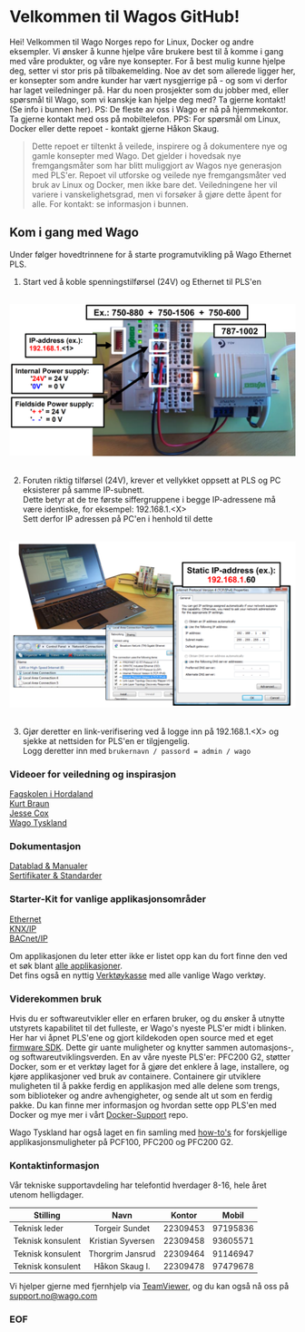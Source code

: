 # Velkommen til Wagos GitHub!
Hei! Velkommen til Wago Norges repo for Linux, Docker og andre eksempler. Vi ønsker å kunne hjelpe våre brukere best til å komme i gang med våre produkter, og våre nye konsepter. For å best mulig kunne hjelpe deg, setter vi stor pris på tilbakemelding. Noe av det som allerede ligger her, er konsepter som andre kunder har vært nysgjerrige på - og som vi derfor har laget veiledninger på. Har du noen prosjekter som du jobber med, eller spørsmål til Wago, som vi kanskje kan hjelpe deg med? Ta gjerne kontakt! (Se info i bunnen her).
PS: De fleste av oss i Wago er nå på hjemmekontor. Ta gjerne kontakt med oss på mobiltelefon.
PPS: For spørsmål om Linux, Docker eller dette repoet - kontakt gjerne Håkon Skaug.


>Dette repoet er tiltenkt å veilede, inspirere og å dokumentere nye og gamle konsepter med Wago. Det gjelder i hovedsak nye fremgangsmåter som har blitt muliggjort av Wagos nye generasjon med PLS'er. Repoet vil utforske og veilede nye fremgangsmåter ved bruk av Linux og Docker, men ikke bare det. Veiledningene her vil variere i vanskelighetsgrad, men vi forsøker å gjøre dette åpent for alle. For kontakt: se informasjon i bunnen.

## Kom i gang med Wago

Under følger hovedtrinnene for å starte programutvikling på Wago Ethernet PLS.
1. Start ved å koble spenningstilførsel (24V) og Ethernet til PLS'en
<div align="center">
   <br>
  <img src="img\hardware_setup.PNG" width="600"><br><br>
</div>

2. Foruten riktig tilførsel (24V), krever et vellykket oppsett at PLS og PC eksisterer på samme IP-subnett.\
Dette betyr at de tre første siffergruppene i begge IP-adressene må være identiske, for eksempel: 192.168.1.\<X>\
Sett derfor IP adressen på PC'en i henhold til dette

<div align="center">
   <br>
  <img src="img\IP_Setup.PNG" width="600"><br><br>
</div>

3. Gjør deretter en link-verifisering ved å logge inn på 192.168.1.\<X> og sjekke at nettsiden for PLS'en er tilgjengelig.\
Logg deretter inn med `brukernavn / passord = admin / wago`



### Videoer for veiledning og inspirasjon

[Fagskolen i Hordaland](https://www.youtube.com/playlist?list=PLRHOiD0CfKwpTfXd76A2cvOdlkmPCcgjC)\
[Kurt Braun](http://www.youtube.com/user/WagoKurt)\
[Jesse Cox](https://www.youtube.com/channel/UCXEwdiyGgzVDJD48f7rWOAw)\
[Wago Tyskland](https://www.youtube.com/user/WagoKontakttechnik)


### Dokumentasjon

[Datablad & Manualer](http://www.wago.com/wagoweb/documentation/index_e.htm)\
[Sertifikater & Standarder](https://www.wago.com/wagoweb/documentation/750/eng_dat/d0750xxxx_xxxxxxxx_12en.pdf)


### Starter-Kit for vanlige applikasjonsområder

[Ethernet](https://www.wago.com/global/d/12983)\
[KNX/IP](https://www.wago.com/global/d/7189)\
[BACnet/IP](https://www.wago.com/global/d/7193)

Om applikasjonen du leter etter ikke er listet opp kan du fort finne den ved et søk blant [alle applikasjoner](https://www.wago.com/global/search?q=*:downloadcontainerdate:resultType:download:docCategory1:DL_3:docCategory1:DL_58&ststate=eyJkb3dubG9hZCI6Ii9zZWFyY2g/cVx1MDAzZColM0FyZWxldmFuY2UlM0FyZXN1bHRUeXBlJTNBZG93bmxvYWQlM0Fkb2NDYXRlZ29yeTElM0FETF8zXHUwMDI2c29ydFx1MDAzZGRvd25sb2FkY29udGFpbmVyZGF0ZSJ9).\
Det fins også en nyttig [Verktøykasse](http://www.wago.no/automasjon/tools/WagoBasicTools.html) med alle vanlige Wago verktøy.


### Viderekommen bruk

Hvis du er softwareutvikler eller en erfaren bruker, og du ønsker å utnytte utstyrets kapabilitet til det fulleste, er Wago's nyeste PLS'er midt i blinken. Her har vi åpnet PLS'ene og gjort kildekoden open source med et eget [firmware SDK](https://github.com/WAGO/pfc-firmware-sdk). Dette gir uante muligheter og knytter sammen automasjons-, og softwareutviklingsverden.
En av våre nyeste PLS'er: PFC200 G2, støtter Docker, som er et verktøy laget for å gjøre det enklere å lage, installere, og kjøre applikasjoner ved bruk av containere. Containere gir utviklere muligheten til å pakke ferdig en applikasjon med alle delene som trengs, som biblioteker og andre avhengigheter, og sende alt ut som en ferdig pakke. Du kan finne mer informasjon og hvordan sette opp PLS'en med Docker og mye mer i vårt [Docker-Support](https://github.com/Wago-Norge/Docker-Support) repo.

Wago Tyskland har også laget en fin samling med [how-to's](https://github.com/WAGO/pfc-howtos) for forskjellige applikasjonsmuligheter på PCF100, PFC200 og PFC200 G2.


### Kontaktinformasjon

Vår tekniske supportavdeling har telefontid hverdager 8-16, hele året utenom helligdager.

| Stilling          | Navn              | Kontor   | Mobil    |
| ----------------- |:-----------------:| :-------:| :-------:|
| Teknisk leder     | Torgeir Sundet    | 22309453 | 97195836 |
| Teknisk konsulent | Kristian Syversen | 22309458 | 93605571 |
| Teknisk konsulent | Thorgrim Jansrud  | 22309464 | 91146947 |
| Teknisk konsulent | Håkon Skaug I.    | 22309478 | 97479678 |

Vi hjelper gjerne med fjernhjelp via [TeamViewer](https://download.teamviewer.com/download/TeamViewerQS.exe), og du kan også nå oss på [support.no@wago.com](mailto:support.no@wago.com)


### EOF
